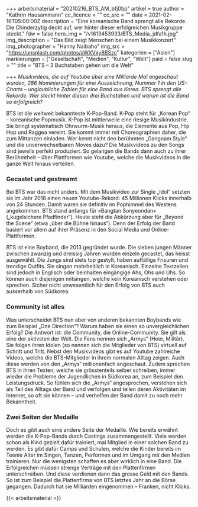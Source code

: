 +++
arbeitsmaterial = "20210216_BTS_AM_bfj0bp"
artikel = true
author = "Kathrin Hausammann"
cc_licence = ""
cc_src = ""
date = 2021-02-16T05:00:00Z
description = "Eine koreanische Band sprengt alle Rekorde. Die Chinderzytig deckt auf, wer hinter dieser erfolgreichen Musikgruppe steckt."
fdw = false
hero_img = "/v1613453933/BTS_Media_jdfa1h.jpg"
img_description = "Das Bild zeigt Menschen bei einem Musikkonzert"
img_photographer = "Hanny Naibaho"
img_src = "https://unsplash.com/photos/aWXVxy8BSzc"
kategorien = ["Asien"]
markierungen = ["Gesellschaft", "Medien", "Kultur", "Welt"]
paid = false
slug = ""
title = "BTS – 3 Buchstaben gehen um die Welt"

+++
_Musikvideos, die auf Youtube über eine Milliarde Mal angeschaut wurden, 286 Nominierungen für eine Auszeichnung, Nummer 1 in den US-Charts – unglaubliche Zahlen für eine Band aus Korea. BTS sprengt alle Rekorde. Wer steckt hinter diesen drei Buchstaben und warum ist die Band so erfolgreich?_

BTS ist die weltweit bekannteste K-Pop-Band. K-Pop steht für „Korean Pop“ – koreanische Popmusik. K-Pop ist mittlerweile eine riesige Musikindustrie. Sie bringt systematisch Ohrwurm-Musik heraus, die Elemente aus Pop, Hip Hop und Raggea vereint. Sie kommt immer mit Choreographien daher, die zum Mittanzen einladen. Wer kennt nicht den berühmten „Gangnam Style“ und die unverwechselbaren Moves dazu? Die Musikvideos zu den Songs sind jeweils perfekt produziert. So gelangen die Bands dann auch zu ihrer Berühmtheit – über Plattformen wie Youtube, welche die Musikvideos in die ganze Welt hinaus verteilen.

### Gecastet und gestreamt

Bei BTS war das nicht anders. Mit dem Musikvideo zur Single „Idol“ setzten sie im Jahr 2018 einen neuen Youtube-Rekord: 45 Millionen Klicks innerhalb von 24 Stunden. Damit waren sie definitiv im Pophimmel des Westens angekommen. BTS stand anfangs für «Bangtan Sonyeondan» („kugelsichere Pfadfinder“). Heute steht die Abkürzung aber für „Beyond the Scene“ (etwa „über die Bühne hinaus“). Denn der Erfolg der Band basiert vor allem auf ihrer Präsenz in den Social Media und Online-Plattformen.

BTS ist eine Boyband, die 2013 gegründet wurde. Die sieben jungen Männer zwischen zwanzig und dreissig Jahren wurden einzeln gecastet, das heisst ausgewählt. Die Jungs sind stets top gestylt, haben auffällige Frisuren und trendige Outfits. Sie singen mehrheitlich in Koreanisch. Einzelne Textzeilen sind jedoch in Englisch oder beinhalten eingängige Ahs, Ohs und Uhs. So können auch diejenigen mitsingen, welche kein Koreanisch verstehen oder sprechen. Sicher nicht unwesentlich für den Erfolg von BTS auch ausserhalb von Südkorea.

### Community ist alles

Was unterscheidet BTS nun aber von anderen bekannten Boybands wie zum Beispiel „One Direction“? Warum haben sie einen so unvergleichlichen Erfolg? Die Antwort ist: die Community, die Online-Community. Sie gilt als eine der aktivsten der Welt. Die Fans nennen sich „Armys“ (Heer, Militär). Sie folgen ihren Idolen (so nennen sich die Mitglieder von BTS) virtuell auf Schritt und Tritt. Nebst den Musikvideos gibt es auf Youtube zahlreiche Videos, welche die BTS-Mitglieder in ihrem normalen Alltag zeigen. Auch diese werden von den „Armys“ millionenfach angeschaut. Zudem sprechen BTS in ihren Texten, welche sie grösstenteils selber schreiben, immer wieder die Probleme der Jugendlichen in Südkorea an, zum Beispiel den Leistungsdruck. So fühlen sich die „Armys“ angesprochen, verstehen sich als Teil des Alltags der Band und verfolgen und teilen deren Aktivitäten im Internet, so oft sie können – und verhelfen der Band damit zu noch mehr Bekanntheit.

### Zwei Seiten der Medaille

Doch es gibt auch eine andere Seite der Medaille. Wie bereits erwähnt werden die K-Pop-Bands durch Castings zusammengestellt. Viele werden schon als Kind gezielt dafür trainiert, mal Mitglied in einer solchen Band zu werden. Es gibt dafür Camps und Schulen, welche die Kinder bereits im Teenie Alter im Singen, Tanzen, Performen und im Umgang mit den Medien trainieren. Nur die wenigsten schaffen es aber wirklich in eine Band. Die Erfolgreichen müssen strenge Verträge mit den Plattenfirmen unterschreiben. Und diese verdienen dann das grosse Geld mit den Bands. So ist zum Beispiel die Plattenfirma von BTS letztes Jahr an die Börse gegangen. Dadurch hat sie Milliarden eingenommen – Franken, nicht Klicks.

{{< arbeitsmaterial >}}
